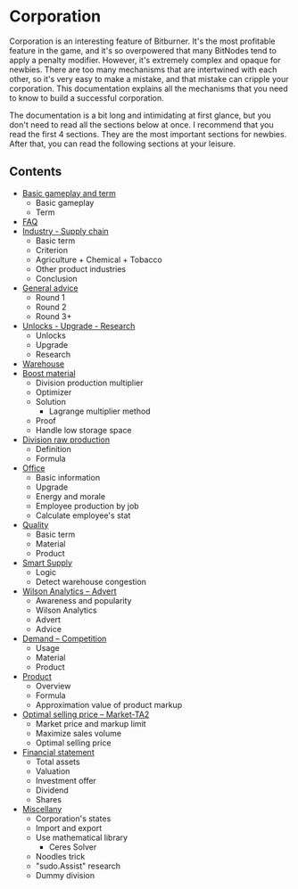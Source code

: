 # Corporation

Corporation is an interesting feature of Bitburner. It's the most profitable feature in the game, and it's so overpowered that many BitNodes tend to apply a penalty modifier. However, it's extremely complex and opaque for newbies. There are too many mechanisms that are intertwined with each other, so it's very easy to make a mistake, and that mistake can cripple your corporation. This documentation explains all the mechanisms that you need to know to build a successful corporation.

The documentation is a bit long and intimidating at first glance, but you don't need to read all the sections below at once. I recommend that you read the first 4 sections. They are the most important sections for newbies. After that, you can read the following sections at your leisure.

## Contents

- [Basic gameplay and term](./corporation/basic-gameplay-and-term.md)
  - Basic gameplay
  - Term
- [FAQ](./corporation/faq.md)
- [Industry - Supply chain](./corporation/industry-supply-chain.md)
  - Basic term
  - Criterion
  - Agriculture + Chemical + Tobacco
  - Other product industries
  - Conclusion
- [General advice](./corporation/general-advice.md)
  - Round 1
  - Round 2
  - Round 3+
- [Unlocks - Upgrade - Research](./corporation/unlocks-upgrade-research.md)
  - Unlocks
  - Upgrade
  - Research
- [Warehouse](./corporation/warehouse.md)
- [Boost material](./corporation/boost-material.md)
  - Division production multiplier
  - Optimizer
  - Solution
    - Lagrange multiplier method
  - Proof
  - Handle low storage space
- [Division raw production](./corporation/division-raw-production.md)
  - Definition
  - Formula
- [Office](./corporation/office.md)
  - Basic information
  - Upgrade
  - Energy and morale
  - Employee production by job
  - Calculate employee's stat
- [Quality](./corporation/quality.md)
  - Basic term
  - Material
  - Product
- [Smart Supply](./corporation/smart-supply.md)
  - Logic
  - Detect warehouse congestion
- [Wilson Analytics – Advert](./corporation/wilson-analytics-advert.md)
  - Awareness and popularity
  - Wilson Analytics
  - Advert
  - Advice
- [Demand – Competition](./corporation/demand-competition.md)
  - Usage
  - Material
  - Product
- [Product](./corporation/product.md)
  - Overview
  - Formula
  - Approximation value of product markup
- [Optimal selling price – Market-TA2](./corporation/optimal-selling-price-market-ta2.md)
  - Market price and markup limit
  - Maximize sales volume
  - Optimal selling price
- [Financial statement](./corporation/financial-statement.md)
  - Total assets
  - Valuation
  - Investment offer
  - Dividend
  - Shares
- [Miscellany](./corporation/miscellany.md)
  - Corporation's states
  - Import and export
  - Use mathematical library
    - Ceres Solver
  - Noodles trick
  - "sudo.Assist" research
  - Dummy division
